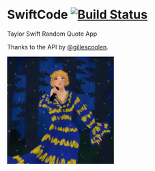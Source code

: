 # SwiftCode [![Build Status](https://app.bitrise.io/app/751bd7ef45905b34/status.svg?token=jYhc-gxfStPY_Mb8cUd1Bw&branch=main)](https://app.bitrise.io/app/751bd7ef45905b34)
Taylor Swift Random Quote App

Thanks to the API by [@gillescoolen](https://github.com/gillescoolen).

<img src="./images/Icon.jpeg" alt="drawing" width="250" height="250"/>
